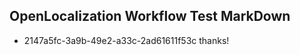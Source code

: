 ## OpenLocalization Workflow Test MarkDown
* 2147a5fc-3a9b-49e2-a33c-2ad61611f53c 
thanks!<!--HONumber=Mar16_HO3-->
